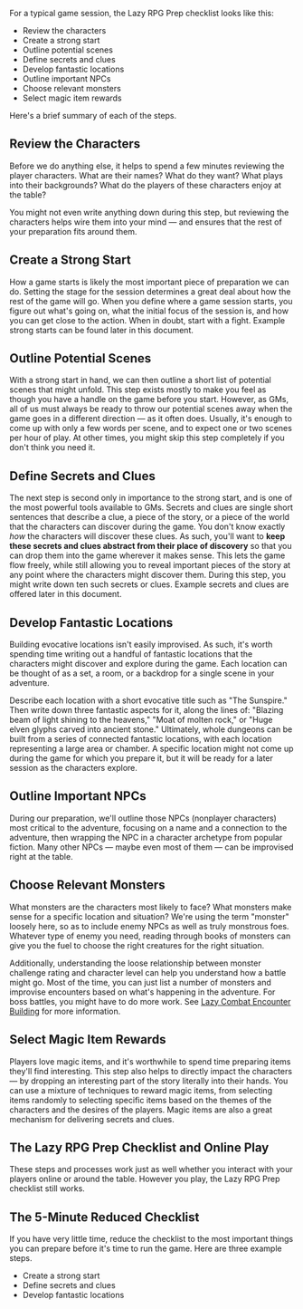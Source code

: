

For a typical game session, the Lazy RPG Prep checklist looks like this:

* Review the characters
* Create a strong start
* Outline potential scenes
* Define secrets and clues
* Develop fantastic locations
* Outline important NPCs
* Choose relevant monsters
* Select magic item rewards

Here's a brief summary of each of the steps.

## Review the Characters

Before we do anything else, it helps to spend a few minutes reviewing the player characters. What are their names? What do they want? What plays into their backgrounds? What do the players of these characters enjoy at the table?

You might not even write anything down during this step, but reviewing the characters helps wire them into your mind — and ensures that the rest of your preparation fits around them.

## Create a Strong Start

How a game starts is likely the most important piece of preparation we can do. Setting the stage for the session determines a great deal about how the rest of the game will go. When you define where a game session starts, you figure out what's going on, what the initial focus of the session is, and how you can get close to the action. When in doubt, start with a fight. Example strong starts can be found later in this document.

## Outline Potential Scenes

With a strong start in hand, we can then outline a short list of potential scenes that might unfold. This step exists mostly to make you feel as though you have a handle on the game before you start. However, as GMs, all of us must always be ready to throw our potential scenes away when the game goes in a different direction — as it often does. Usually, it's enough to come up with only a few words per scene, and to expect one or two scenes per hour of play. At other times, you might skip this step completely if you don't think you need it.

## Define Secrets and Clues

The next step is second only in importance to the strong start, and is one of the most powerful tools available to GMs. Secrets and clues are single short sentences that describe a clue, a piece of the story, or a piece of the world that the characters can discover during the game. You don't know exactly *how* the characters will discover these clues. As such, you'll want to **keep these secrets and clues abstract from their place of discovery** so that you can drop them into the game wherever it makes sense. This lets the game flow freely, while still allowing you to reveal important pieces of the story at any point where the characters might discover them. During this step, you might write down ten such secrets or clues. Example secrets and clues are offered later in this document.

## Develop Fantastic Locations

Building evocative locations isn't easily improvised. As such, it's worth spending time writing out a handful of fantastic locations that the characters might discover and explore during the game. Each location can be thought of as a set, a room, or a backdrop for a single scene in your adventure.

Describe each location with a short evocative title such as "The Sunspire." Then write down three fantastic aspects for it, along the lines of: "Blazing beam of light shining to the heavens," "Moat of molten rock," or "Huge elven glyphs carved into ancient stone." Ultimately, whole dungeons can be built from a series of connected fantastic locations, with each location representing a large area or chamber. A specific location might not come up during the game for which you prepare it, but it will be ready for a later session as the characters explore.

## Outline Important NPCs

During our preparation, we'll outline those NPCs (nonplayer characters) most critical to the adventure, focusing on a name and a connection to the adventure, then wrapping the NPC in a character archetype from popular fiction. Many other NPCs — maybe even most of them — can be improvised right at the table.

## Choose Relevant Monsters

What monsters are the characters most likely to face? What monsters make sense for a specific location and situation? We're using the term "monster" loosely here, so as to include enemy NPCs as well as truly monstrous foes. Whatever type of enemy you need, reading through books of monsters can give you the fuel to choose the right creatures for the right situation.

Additionally, understanding the loose relationship between monster challenge rating and character level can help you understand how a battle might go. Most of the time, you can just list a number of monsters and improvise encounters based on what's happening in the adventure. For boss battles, you might have to do more work. See [Lazy Combat Encounter Building](<16 - Lazy Combat Encounter Building for 5e.md>) for more information.

## Select Magic Item Rewards

Players love magic items, and it's worthwhile to spend time preparing items they'll find interesting. This step also helps to directly impact the characters — by dropping an interesting part of the story literally into their hands. You can use a mixture of techniques to reward magic items, from selecting items randomly to selecting specific items based on the themes of the characters and the desires of the players. Magic items are also a great mechanism for delivering secrets and clues.

## The Lazy RPG Prep Checklist and Online Play

These steps and processes work just as well whether you interact with your players online or around the table. However you play, the Lazy RPG Prep checklist still works.

## The 5-Minute Reduced Checklist

If you have very little time, reduce the checklist to the most important things you can prepare before it's time to run the game. Here are three example steps.

* Create a strong start
* Define secrets and clues
* Develop fantastic locations
